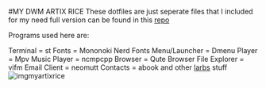 #MY DWM ARTIX RICE
These dotfiles are just seperate files that I included for my need
full version can be found in this [repo](https://github.com/void00r/voidrice)

Programs used here are:

Terminal = st Fonts = Mononoki Nerd Fonts Menu/Launcher = Dmenu
Player = Mpv Music Player = ncmpcpp Browser = Qute Browser
File Explorer = vifm Email Client = neomutt Contacts = abook 
and other [larbs](https://larbs.xyz) stuff
![imgmyartixrice](http://dotshare.it/public/images/uploads/8429.png)
